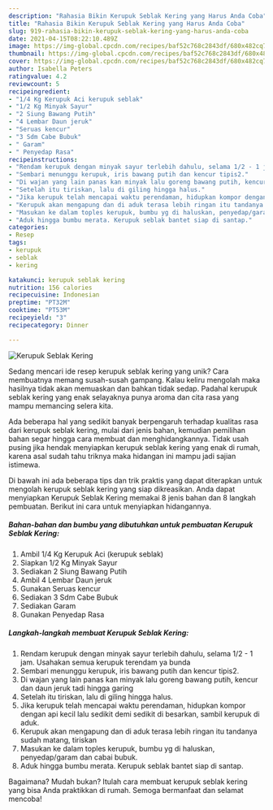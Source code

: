 ```yaml
---
description: "Rahasia Bikin Kerupuk Seblak Kering yang Harus Anda Coba"
title: "Rahasia Bikin Kerupuk Seblak Kering yang Harus Anda Coba"
slug: 919-rahasia-bikin-kerupuk-seblak-kering-yang-harus-anda-coba
date: 2021-04-15T08:22:10.489Z
image: https://img-global.cpcdn.com/recipes/baf52c768c2843df/680x482cq70/kerupuk-seblak-kering-foto-resep-utama.jpg
thumbnail: https://img-global.cpcdn.com/recipes/baf52c768c2843df/680x482cq70/kerupuk-seblak-kering-foto-resep-utama.jpg
cover: https://img-global.cpcdn.com/recipes/baf52c768c2843df/680x482cq70/kerupuk-seblak-kering-foto-resep-utama.jpg
author: Isabella Peters
ratingvalue: 4.2
reviewcount: 5
recipeingredient:
- "1/4 Kg Kerupuk Aci kerupuk seblak"
- "1/2 Kg Minyak Sayur"
- "2 Siung Bawang Putih"
- "4 Lembar Daun jeruk"
- "Seruas kencur"
- "3 Sdm Cabe Bubuk"
- " Garam"
- " Penyedap Rasa"
recipeinstructions:
- "Rendam kerupuk dengan minyak sayur terlebih dahulu, selama 1/2 - 1 jam. Usahakan semua kerupuk terendam ya bunda"
- "Sembari menunggu kerupuk, iris bawang putih dan kencur tipis2."
- "Di wajan yang lain panas kan minyak lalu goreng bawang putih, kencur dan daun jeruk tadi hingga garing"
- "Setelah itu tiriskan, lalu di giling hingga halus."
- "Jika kerupuk telah mencapai waktu perendaman, hidupkan kompor dengan api kecil lalu sedikit demi sedikit di besarkan, sambil kerupuk di aduk."
- "Kerupuk akan mengapung dan di aduk terasa lebih ringan itu tandanya sudah matang, tiriskan"
- "Masukan ke dalam toples kerupuk, bumbu yg di haluskan, penyedap/garam dan cabai bubuk."
- "Aduk hingga bumbu merata. Kerupuk seblak bantet siap di santap."
categories:
- Resep
tags:
- kerupuk
- seblak
- kering

katakunci: kerupuk seblak kering 
nutrition: 156 calories
recipecuisine: Indonesian
preptime: "PT32M"
cooktime: "PT53M"
recipeyield: "3"
recipecategory: Dinner

---
```



![Kerupuk Seblak Kering](https://img-global.cpcdn.com/recipes/baf52c768c2843df/680x482cq70/kerupuk-seblak-kering-foto-resep-utama.jpg)

Sedang mencari ide resep kerupuk seblak kering yang unik? Cara membuatnya memang susah-susah gampang. Kalau keliru mengolah maka hasilnya tidak akan memuaskan dan bahkan tidak sedap. Padahal kerupuk seblak kering yang enak selayaknya punya aroma dan cita rasa yang mampu memancing selera kita.



Ada beberapa hal yang sedikit banyak berpengaruh terhadap kualitas rasa dari kerupuk seblak kering, mulai dari jenis bahan, kemudian pemilihan bahan segar hingga cara membuat dan menghidangkannya. Tidak usah pusing jika hendak menyiapkan kerupuk seblak kering yang enak di rumah, karena asal sudah tahu triknya maka hidangan ini mampu jadi sajian istimewa.


Di bawah ini ada beberapa tips dan trik praktis yang dapat diterapkan untuk mengolah kerupuk seblak kering yang siap dikreasikan. Anda dapat menyiapkan Kerupuk Seblak Kering memakai 8 jenis bahan dan 8 langkah pembuatan. Berikut ini cara untuk menyiapkan hidangannya.

<!--inarticleads1-->

##### Bahan-bahan dan bumbu yang dibutuhkan untuk pembuatan Kerupuk Seblak Kering:

1. Ambil 1/4 Kg Kerupuk Aci (kerupuk seblak)
1. Siapkan 1/2 Kg Minyak Sayur
1. Sediakan 2 Siung Bawang Putih
1. Ambil 4 Lembar Daun jeruk
1. Gunakan Seruas kencur
1. Sediakan 3 Sdm Cabe Bubuk
1. Sediakan  Garam
1. Gunakan  Penyedap Rasa




<!--inarticleads2-->

##### Langkah-langkah membuat Kerupuk Seblak Kering:

1. Rendam kerupuk dengan minyak sayur terlebih dahulu, selama 1/2 - 1 jam. Usahakan semua kerupuk terendam ya bunda
1. Sembari menunggu kerupuk, iris bawang putih dan kencur tipis2.
1. Di wajan yang lain panas kan minyak lalu goreng bawang putih, kencur dan daun jeruk tadi hingga garing
1. Setelah itu tiriskan, lalu di giling hingga halus.
1. Jika kerupuk telah mencapai waktu perendaman, hidupkan kompor dengan api kecil lalu sedikit demi sedikit di besarkan, sambil kerupuk di aduk.
1. Kerupuk akan mengapung dan di aduk terasa lebih ringan itu tandanya sudah matang, tiriskan
1. Masukan ke dalam toples kerupuk, bumbu yg di haluskan, penyedap/garam dan cabai bubuk.
1. Aduk hingga bumbu merata. Kerupuk seblak bantet siap di santap.




Bagaimana? Mudah bukan? Itulah cara membuat kerupuk seblak kering yang bisa Anda praktikkan di rumah. Semoga bermanfaat dan selamat mencoba!
